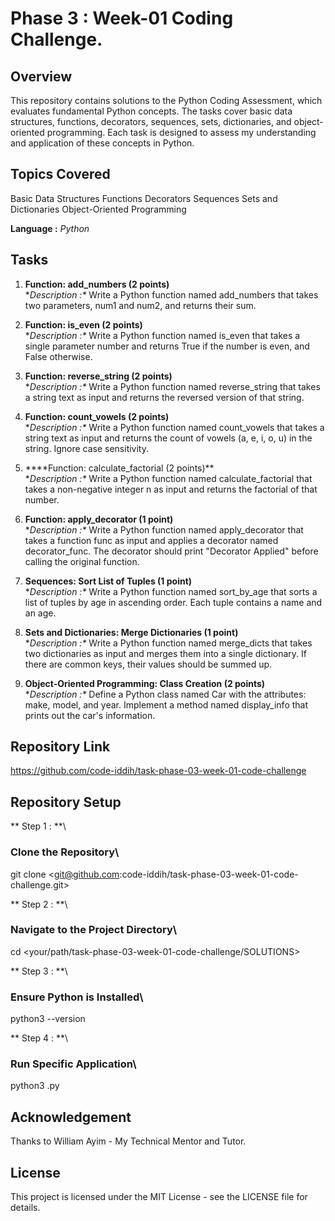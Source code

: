 # Phase 3 : Week-01 Coding Challenge.

## Overview
This repository contains solutions to the Python Coding Assessment, which evaluates fundamental Python concepts. The tasks cover basic data structures, functions, decorators, sequences, sets, dictionaries, and object-oriented programming. Each task is designed to assess my understanding and application of these concepts in Python.

## Topics Covered
Basic Data Structures
Functions
Decorators
Sequences
Sets and Dictionaries
Object-Oriented Programming

**Language :** _Python_

## Tasks

1. **Function: add_numbers (2 points)**\
**Description  :\** Write a Python function named add_numbers that takes two parameters, num1 and num2, and returns their sum.

2. **Function: is_even (2 points)**\
**Description  :\**  Write a Python function named is_even that takes a single parameter number and returns True if the number is even, and False otherwise.

3. **Function: reverse_string (2 points)**\
**Description  :\**  Write a Python function named reverse_string that takes a string text as input and returns the reversed version of that string.

4. **Function: count_vowels (2 points)**\
**Description  :\**  Write a Python function named count_vowels that takes a string text as input and returns the count of vowels (a, e, i, o, u) in the string. Ignore case sensitivity.

5. ****Function: calculate_factorial (2 points)**\
**Description  :\**  Write a Python function named calculate_factorial that takes a non-negative integer n as input and returns the factorial of that number.

6. **Function: apply_decorator (1 point)**\
**Description  :\**  Write a Python function named apply_decorator that takes a function func as input and applies a decorator named decorator_func. The decorator should print "Decorator Applied" before calling the original function.

7. **Sequences: Sort List of Tuples (1 point)**\
**Description  :\**  Write a Python function named sort_by_age that sorts a list of tuples by age in ascending order. Each tuple contains a name and an age.

8. **Sets and Dictionaries: Merge Dictionaries (1 point)**\
**Description  :\**  Write a Python function named merge_dicts that takes two dictionaries as input and merges them into a single dictionary. If there are common keys, their values should be summed up.

9. **Object-Oriented Programming: Class Creation (2 points)**\
**Description  :\**  Define a Python class named Car with the attributes: make, model, and year. Implement a method named display_info that prints out the car's information.

## Repository Link

<https://github.com/code-iddih/task-phase-03-week-01-code-challenge>

## Repository Setup

** Step 1 : **\
### Clone the Repository\
git clone <git@github.com:code-iddih/task-phase-03-week-01-code-challenge.git>

** Step 2 : **\
### Navigate to the Project Directory\
cd <your/path/task-phase-03-week-01-code-challenge/SOLUTIONS>

** Step 3 : **\
### Ensure Python is Installed\
python3 --version

** Step 4 : **\
### Run Specific Application\
python3 <file-name>.py

## Acknowledgement

Thanks to William Ayim - My Technical Mentor and Tutor.

## License

This project is licensed under the MIT License - see the LICENSE file for details.

